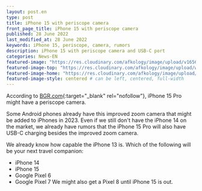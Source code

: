 ```yaml
---
layout: post.en
type: post
title: iPhone 15 with periscope camera
front_page_title: iPhone 15 with periscope camera
published: 28 June 2022
last_modified_at: 28 June 2022
keywords: iPhone 15, periscope, camera, rumors
description: iPhone 15 with periscope camera and USB-C port
categories: News-EN
featured-image: "https://res.cloudinary.com/afkology/image/upload/v1656440706/news/1/kisspng-apple-image-iphone-4-logo-photograph-remdt-by-5d2c81520ec384.9415367415631977780605_p7vrck.jpg" # full size
featured-image-top: "https://res.cloudinary.com/afkology/image/upload/w_400,c_scale,f_auto/v1656440706/news/1/kisspng-apple-image-iphone-4-logo-photograph-remdt-by-5d2c81520ec384.9415367415631977780605_p7vrck.webp" # width - 1200
featured-image-home: "https://res.cloudinary.com/afkology/image/upload/w_800,c_scale,f_auto/v1656440706/news/1/kisspng-apple-image-iphone-4-logo-photograph-remdt-by-5d2c81520ec384.9415367415631977780605_p7vrck.webp" # width - 600
featured-image-style: centered # can be left, centered, full-width
---
```

According to [BGR.com](https://bgr.com/tech/iphone-15-pro-models-may-get-apples-first-periscope-camera/){:target="_blank" rel="nofollow"}, iPhone 15 Pro might have a periscope camera.

Some Android phones already have this improved zoom camera that might be added to iPhones in 2023. Even if we still don't have the iPhone 14 on the market, we already have rumors that the iPhone 15 Pro will also have USB-C charging besides the improved zoom camera.

We already know how capable the iPhone 13 is. 
Which of the following will be your next travel companion: 
- iPhone 14 
- iPhone 15
- Google Pixel 6
- Google Pixel 7
We might also get a Pixel 8 until iPhone 15 is out.
